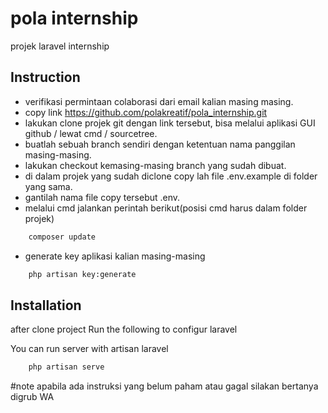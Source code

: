 # pola internship
 projek laravel internship

## Instruction
- verifikasi permintaan colaborasi dari email kalian masing masing.
- copy link https://github.com/polakreatif/pola_internship.git
- lakukan clone projek git dengan link tersebut, bisa melalui aplikasi GUI github / lewat cmd / sourcetree.
- buatlah sebuah branch sendiri dengan ketentuan nama panggilan masing-masing.
- lakukan checkout kemasing-masing branch yang sudah dibuat.
- di dalam projek yang sudah diclone copy lah file .env.example di folder yang sama.
- gantilah nama file copy tersebut .env.
- melalui cmd jalankan perintah berikut(posisi cmd harus dalam folder projek)
```sh
    composer update
```
- generate key aplikasi kalian masing-masing
```sh
    php artisan key:generate
```


## Installation

after clone project Run the following to configur laravel



You can run server with artisan laravel
```sh
    php artisan serve
```

#note
apabila ada instruksi yang belum paham atau gagal silakan bertanya digrub WA
